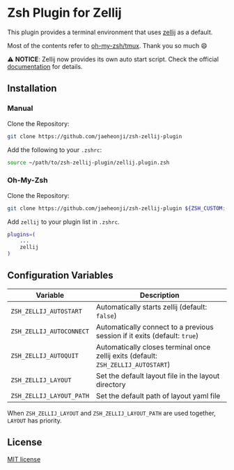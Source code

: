 # Zsh Plugin for Zellij

This plugin provides a terminal environment that uses [zellij](https://github.com/zellij-org/zellij) as a default.

Most of the contents refer to [oh-my-zsh/tmux](https://github.com/ohmyzsh/ohmyzsh/tree/master/plugins/tmux). Thank you so much :smile:

:warning: **NOTICE**: Zellij now provides its own auto start script. Check the official [documentation](https://zellij.dev/documentation/integration.html#autostart-on-shell-creation) for details.

## Installation

### Manual

Clone the Repository:

```bash
git clone https://github.com/jaeheonji/zsh-zellij-plugin
```

Add the following to your `.zshrc`:

```bash
source ~/path/to/zsh-zellij-plugin/zellij.plugin.zsh
```

### Oh-My-Zsh

Clone the Repository:

```bash
git clone https://github.com/jaeheonji/zsh-zellij-plugin ${ZSH_CUSTOM:-$HOME/.oh-my-zsh/custom}/plugins/zellij
```

Add `zellij` to your plugin list in `.zshrc`.

```bash
plugins=(
    ...
    zellij
)
```

## Configuration Variables

| Variable                 | Description                                                                       |
|--------------------------|-----------------------------------------------------------------------------------|
| `ZSH_ZELLIJ_AUTOSTART`   | Automatically starts zellij (default: `false`)                                    |
| `ZSH_ZELLIJ_AUTOCONNECT` | Automatically connect to a previous session if it exits (default: `true`)         |
| `ZSH_ZELLIJ_AUTOQUIT`    | Automatically closes terminal once zellij exits (default: `ZSH_ZELLIJ_AUTOSTART`) |
| `ZSH_ZELLIJ_LAYOUT`      | Set the default layout file in the layout directory                               |
| `ZSH_ZELLIJ_LAYOUT_PATH` | Set the default path of layout yaml file                                          |

When `ZSH_ZELLIJ_LAYOUT` and `ZSH_ZELLIJ_LAYOUT_PATH` are used together, `LAYOUT` has priority.

## License

[MIT license](LICENSE)

